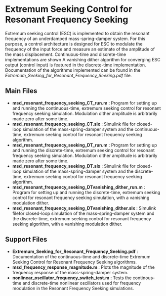 # Extremum Seeking Control for Resonant Frequency Seeking
Extremum seeking control (ESC) is implemented to obtain the resonant frequency of an underdamped mass-spring-damper system. For this purpose, a control architecture is designed for ESC to modulate the frequency of the input force and measure an estimate of the amplitude of the mass displacement. 
Continuous-time and discrete-time implementations are shown
A vanishing dither algorithm for converging ESC output (control input) is featured in the discrete-time implementation.
Documentation of the algorithms implemented can be found in the *Extremum_Seeking_for_Resonant_Frequency_Seeking.pdf* file.

## Main Files
* **msd_resonant_frequency_seeking_CT_run.m** : Program for setting up and running the continuous-time, extremum seeking control for resonant frequency seeking simulation. Modulation dither amplitude is arbitrarily made zero after some time.
* **msd_resonant_frequency_seeking_CT.slx** : Simulink file for closed-loop simulation of the mass-spring-damper system and the continuous-time, extremum seeking control for resonant frequency seeking algorithm.
* **msd_resonant_frequency_seeking_DT_run.m** : Program for setting up and running the discrete-time, extremum seeking control for resonant frequency seeking simulation. Modulation dither amplitude is arbitrarily made zero after some time.
* **msd_resonant_frequency_seeking_DT.slx** : Simulink file for closed-loop simulation of the mass-spring-damper system and the discrete-time, extremum seeking control for resonant frequency seeking algorithm.
* **msd_resonant_frequency_seeking_DTvanishing_dither_run.m** : Program for setting up and running the discrete-time, extremum seeking control for resonant frequency seeking simulation, with a vanishing modulation dither.
* **msd_resonant_frequency_seeking_DTvanishing_dither.slx** : Simulink filefor closed-loop simulation of the mass-spring-damper system and the discrete-time, extremum seeking control for resonant frequency seeking algorithm, with a vanishing modulation dither.

## Support Files
* **Extremum_Seeking_for_Resonant_Frequency_Seeking.pdf** : Documentation of the continuous-time and discrete-time Extremum Seeking Control for Resonant Frequency Seeking algorithms.
* **msd_frequency_response_magnitude.m** : Plots the magnitude of the frequency response of the mass-spring-damper system.
* **nonlinear_oscillator_frequency_switch_test.m** : Tests the continous-time and discrete-time nonlinear oscillators used for frequency modulation in the Resonant Frequency Seeking simulations.
